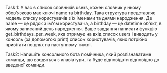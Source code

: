 Task 1: 
У вас є список словників users, кожен словник у ньому обов'язково має ключі name та birthday. Така структура представляє модель списку користувачів з їх іменами та днями народження. Де name — це рядок з ім'ям користувача, а birthday — це datetime об'єкт, в якому записаний день народження.
Ваше завдання написати функцію get_birthdays_per_week, яка отримує на вхід список users і виводить у консоль (за допомогою print) список користувачів, яких потрібно привітати по днях на наступному тижні.

Task2:
Напишіть консольного бота помічника, який розпізнаватиме команди, що вводяться з клавіатури, та буде відповідати відповідно до введеної команди.